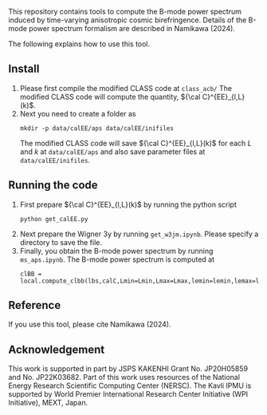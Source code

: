 This repository contains tools to compute the B-mode power spectrum induced by time-varying anisotropic cosmic birefringence. 
Details of the B-mode power spectrum formalism are described in Namikawa (2024). 

The following explains how to use this tool. 

Install 
---
1. Please first compile the modified CLASS code at `class_acb/`
   The modified CLASS code will compute the quantity, ${\cal C}^{EE}_{l,L}(k)$. 
3. Next you need to create a folder as
   ```
   mkdir -p data/calEE/aps data/calEE/inifiles
   ```
   The modified CLASS code will save ${\cal C}^{EE}_{l,L}(k)$ for each $L$ and $k$ at `data/calEE/aps` and also save parameter files at `data/calEE/inifiles`. 

Running the code
---
1. First prepare ${\cal C}^{EE}_{l,L}(k)$ by running the python script
   ```
   python get_calEE.py
   ```
3. Next prepare the Wigner 3y by running `get_w3jm.ipynb`. Please specify a directory to save the file. 
4. Finally, you obtain the B-mode power spectrum by running `ms_aps.ipynb`. The B-mode power spectrum is computed at
   ```
   clBB = local.compute_clbb(lbs,calC,Lmin=Lmin,Lmax=Lmax,lemin=lemin,lemax=lemax)
   ```

Reference
---
If you use this tool, please cite Namikawa (2024). 

Acknowledgement
---
This work is supported in part by JSPS KAKENHI Grant No. JP20H05859 and No. JP22K03682.
Part of this work uses resources of the National Energy Research Scientific Computing Center (NERSC).
The Kavli IPMU is supported by World Premier International Research Center Initiative (WPI Initiative), MEXT, Japan. 

